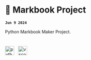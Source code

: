 # 📖 Markbook Project

**`Jun 9 2024`**

Python Markbook Maker Project.

#

<img align="left" alt="python" width="30px" style="padding-right:10px;" src="https://cdn.jsdelivr.net/gh/devicons/devicon/icons/python/python-original.svg"/>
<img align="left" alt="vscode" width="30[x" style="padding-right:10px;" src="https://cdn.jsdelivr.net/gh/devicons/devicon/icons/vscode/vscode-original.svg"/>
